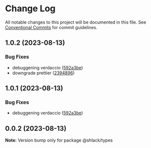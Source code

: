 # Change Log

All notable changes to this project will be documented in this file.
See [Conventional Commits](https://conventionalcommits.org) for commit guidelines.

## 1.0.2 (2023-08-13)

### Bug Fixes

- debuggening verdaccio ([592a3be](https://github.com/code-chimp/fem-monorepo-course/commit/592a3be51692d69d06ea3f5792714ec69f11c390))
- downgrade prettier ([2394896](https://github.com/code-chimp/fem-monorepo-course/commit/23948961bdab3640705ac5c472ea01952d26cecb))

## 1.0.1 (2023-08-13)

### Bug Fixes

- debuggening verdaccio ([592a3be](https://github.com/code-chimp/fem-monorepo-course/commit/592a3be51692d69d06ea3f5792714ec69f11c390))

## 0.0.2 (2023-08-13)

**Note:** Version bump only for package @shlack/types
